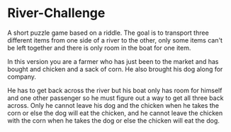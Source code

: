 # River-Challenge

A short puzzle game based on a riddle.
The goal is to transport three different items from one side of a river to the other, only some items can't be left together and there is only room in the boat for one item.

In this version you are a farmer who has just been to the market and has bought and chicken and a sack of corn. He also brought his dog along for company. 

He has to get back across the river but his boat only has room for himself and one other passenger so he must figure out a way to get all three back across. Only he cannot leave his dog and the chicken when he takes the corn or else the dog will eat the chicken, and he cannot leave the chicken with the corn when he takes the dog or else the chicken will eat the dog.
